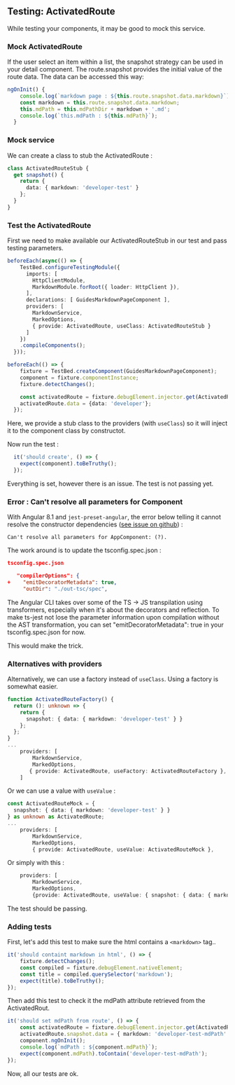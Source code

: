 ## Testing: ActivatedRoute 

While testing your components, it may be good to mock this service.

### Mock ActivatedRoute

If the user select an item within a list, the snapshot strategy can be used in your detail component. The route.snapshot provides the initial value of the route data. The data can be accessed this way:

```ts
ngOnInit() {
    console.log(`markdown page : ${this.route.snapshot.data.markdown}`);
    const markdown = this.route.snapshot.data.markdown;
    this.mdPath = this.mdPathDir + markdown + '.md';
    console.log(`this.mdPath : ${this.mdPath}`);
  }
```

### Mock service

We can create a class to stub the ActivatedRoute :

```ts
class ActivatedRouteStub {
  get snapshot() {
    return {
      data: { markdown: 'developer-test' }
    };
  }
}
```

### Test the ActivatedRoute

First we need to make available our ActivatedRouteStub in our test and pass testing parameters.

```ts
beforeEach(async(() => {
    TestBed.configureTestingModule({
      imports: [
        HttpClientModule,
        MarkdownModule.forRoot({ loader: HttpClient }),
      ],
      declarations: [ GuidesMarkdownPageComponent ],
      providers: [
        MarkdownService,
        MarkedOptions,
        { provide: ActivatedRoute, useClass: ActivatedRouteStub }
      ]
    })
    .compileComponents();
  }));

beforeEach(() => {
    fixture = TestBed.createComponent(GuidesMarkdownPageComponent);
    component = fixture.componentInstance;
    fixture.detectChanges();

    const activatedRoute = fixture.debugElement.injector.get(ActivatedRoute) as any;
    activatedRoute.data = {data: 'developer'};  
  });
```

Here, we provide a stub class to the providers (with `useClass`) so it will inject it to the component class by constructot.

Now run the test :

```ts
  it('should create', () => {
    expect(component).toBeTruthy();
  });
```

Everything is set, however there is an issue. The test is not passing yet.

### Error : Can't resolve all parameters for Component

With Angular 8.1 and `jest-preset-angular`, the error below telling it cannot resolve the constructor dependencies ([see issue on github](https://github.com/thymikee/jest-preset-angular/issues/288)) :

```text
Can't resolve all parameters for AppComponent: (?).
```

The work around is to update the tsconfig.spec.json :

```json
tsconfig.spec.json

   "compilerOptions": {
+    "emitDecoratorMetadata": true,
     "outDir": "./out-tsc/spec",
```

The Angular CLI takes over some of the TS -> JS transpilation using transformers, especially when it's about the decorators and reflection. To make ts-jest not lose the parameter information upon compilation without the AST transformation, you can set "emitDecoratorMetadata": true in your tsconfig.spec.json for now.

This would make the trick.

### Alternatives with providers

Alternatively, we can use a factory instead of `useClass`. Using a factory is somewhat easier.

```ts
function ActivatedRouteFactory() {
  return (): unknown => {
    return {
      snapshot: { data: { markdown: 'developer-test' } }
    };
  };
}
...
    providers: [
        MarkdownService,
        MarkedOptions,
       { provide: ActivatedRoute, useFactory: ActivatedRouteFactory },
    ]
```

Or we can use a value with `useValue` :

```ts
const ActivatedRouteMock = {
  snapshot: { data: { markdown: 'developer-test' } }
} as unknown as ActivatedRoute;
...
    providers: [
        MarkdownService,
        MarkedOptions,
        { provide: ActivatedRoute, useValue: ActivatedRouteMock },

```

Or simply with this :

```ts
    providers: [
        MarkdownService,
        MarkedOptions,
        {provide: ActivatedRoute, useValue: { snapshot: { data: { markdown: 'developer-test' } } } },
```

The test should be passing.

### Adding tests

First, let's add this test to make sure the html contains a `<markdown>` tag..

```ts
it('should containt markdown in html', () => {
    fixture.detectChanges();
    const compiled = fixture.debugElement.nativeElement;
    const title = compiled.querySelector('markdown');
    expect(title).toBeTruthy();
});
```

Then add this test to check it the mdPath attribute retrieved from the ActivatedRout. 

```ts
it('should set mdPath from route', () => {
    const activatedRoute = fixture.debugElement.injector.get(ActivatedRoute) as any;
    activatedRoute.snapshot.data = { markdown: 'developer-test-mdPath' };
    component.ngOnInit();
    console.log(`mdPath : ${component.mdPath}`);
    expect(component.mdPath).toContain('developer-test-mdPath');
});
```

Now, all our tests are ok.
